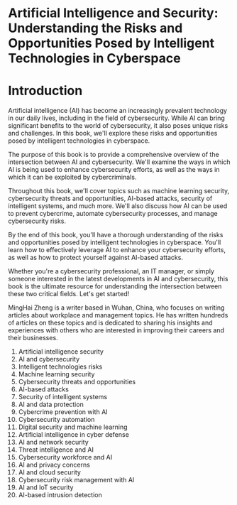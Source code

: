 # Artificial Intelligence and Security: Understanding the Risks and Opportunities Posed by Intelligent Technologies in Cyberspace

# Introduction

Artificial intelligence (AI) has become an increasingly prevalent technology in our daily lives, including in the field of cybersecurity. While AI can bring significant benefits to the world of cybersecurity, it also poses unique risks and challenges. In this book, we'll explore these risks and opportunities posed by intelligent technologies in cyberspace.

The purpose of this book is to provide a comprehensive overview of the intersection between AI and cybersecurity. We'll examine the ways in which AI is being used to enhance cybersecurity efforts, as well as the ways in which it can be exploited by cybercriminals.

Throughout this book, we'll cover topics such as machine learning security, cybersecurity threats and opportunities, AI-based attacks, security of intelligent systems, and much more. We'll also discuss how AI can be used to prevent cybercrime, automate cybersecurity processes, and manage cybersecurity risks.

By the end of this book, you'll have a thorough understanding of the risks and opportunities posed by intelligent technologies in cyberspace. You'll learn how to effectively leverage AI to enhance your cybersecurity efforts, as well as how to protect yourself against AI-based attacks.

Whether you're a cybersecurity professional, an IT manager, or simply someone interested in the latest developments in AI and cybersecurity, this book is the ultimate resource for understanding the intersection between these two critical fields. Let's get started!

MingHai Zheng is a writer based in Wuhan, China, who focuses on writing articles about workplace and management topics. He has written hundreds of articles on these topics and is dedicated to sharing his insights and experiences with others who are interested in improving their careers and their businesses.



1. Artificial intelligence security
2. AI and cybersecurity
3. Intelligent technologies risks
4. Machine learning security
5. Cybersecurity threats and opportunities
6. AI-based attacks
7. Security of intelligent systems
8. AI and data protection
9. Cybercrime prevention with AI
10. Cybersecurity automation
11. Digital security and machine learning
12. Artificial intelligence in cyber defense
13. AI and network security
14. Threat intelligence and AI
15. Cybersecurity workforce and AI
16. AI and privacy concerns
17. AI and cloud security
18. Cybersecurity risk management with AI
19. AI and IoT security
20. AI-based intrusion detection

